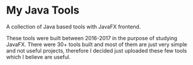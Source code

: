 # My Java Tools

A collection of Java based tools with JavaFX frontend.



These tools were built between 2016-2017 in the purpose of studying JavaFX. There were 30+ tools built and most of them are just very simple and not useful projects, therefore I decided just uploaded these few tools which I believe are useful.

